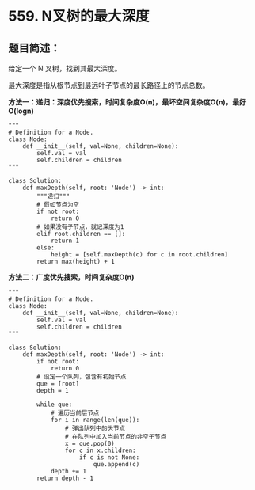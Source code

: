 # 559. N叉树的最大深度
## 题目简述：
给定一个 N 叉树，找到其最大深度。

最大深度是指从根节点到最远叶子节点的最长路径上的节点总数。


**方法一：递归：深度优先搜索，时间复杂度O(n)，最坏空间复杂度O(n)，最好O(logn)**
	
	"""
	# Definition for a Node.
	class Node:
	    def __init__(self, val=None, children=None):
	        self.val = val
	        self.children = children
	"""
	
	class Solution:
	    def maxDepth(self, root: 'Node') -> int:
	        """递归"""
	        # 假如节点为空
	        if not root:
	            return 0
	        # 如果没有子节点，就记深度为1
	        elif root.children == []:
	            return 1
	        else:
	            height = [self.maxDepth(c) for c in root.children]
	        return max(height) + 1

**方法二：广度优先搜索，时间复杂度O(n)**

	"""
	# Definition for a Node.
	class Node:
	    def __init__(self, val=None, children=None):
	        self.val = val
	        self.children = children
	"""
	
	class Solution:
	    def maxDepth(self, root: 'Node') -> int:
	        if not root:
	            return 0
	        # 设定一个队列，包含有初始节点
	        que = [root]
	        depth = 1
	
	        while que:
	            # 遍历当前层节点
	            for i in range(len(que)):
	                # 弹出队列中的头节点
	                # 在队列中加入当前节点的非空子节点
	                x = que.pop(0)
	                for c in x.children:
	                    if c is not None:
	                        que.append(c)
	            depth += 1
	        return depth - 1
